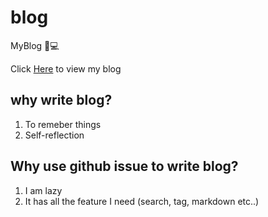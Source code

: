 # blog
MyBlog 📝💻

Click [Here](https://github.com/iFun/Blog/issues) to view my blog


## why write blog?
1. To remeber things 
2. Self-reflection

## Why use github issue to write blog?
1. I am lazy
2. It has all the feature I need (search, tag, markdown etc..)
